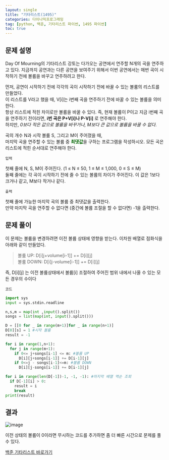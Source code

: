 ```yaml
---
layout: single
title: "기타리스트(1495)"
categories: 다이나믹프로그래밍
tag: [python, 백준, 기타리스트 파이썬, 1495 파이썬]
toc: true
---
```


## 문제 설명

Day Of Mourning의 기타리스트 강토는 다가오는 공연에서 연주할 N개의 곡을 연주하고 있다. 지금까지 공연과는 다른 공연을 보여주기 위해서 이번 공연에서는 매번 곡이 시작하기 전에 볼륨을 바꾸고 연주하려고 한다.

먼저, 공연이 시작하기 전에 각각의 곡이 시작하기 전에 바꿀 수 있는 볼륨의 리스트를 만들었다.  
이 리스트를 V라고 했을 때, V[i]는 i번째 곡을 연주하기 전에 바꿀 수 있는 볼륨을 의미한다.  
항상 리스트에 적힌 차이로만 볼륨을 바꿀 수 있다.
즉, 현재 볼륨이 P이고 지금 i번째 곡을 연주하기 전이라면, **i번 곡은 P+V[i]나 P-V[i]** 로 연주해야 한다.  
하지만, _0보다 작은 값으로 볼륨을 바꾸거나, M보다 큰 값으로 볼륨을 바꿀 수 없다_.

곡의 개수 N과 시작 볼륨 S, 그리고 M이 주어졌을 때,  
마지막 곡을 연주할 수 있는 볼륨 중 <span style="color:darkgreen"> **최댓값**</span>을 구하는 프로그램을 작성하시오. 모든 곡은 리스트에 적힌 순서대로 연주해야 한다.

`입력`

첫째 줄에 N, S, M이 주어진다. (1 ≤ N ≤ 50, 1 ≤ M ≤ 1,000, 0 ≤ S ≤ M)  
둘째 줄에는 각 곡이 시작하기 전에 줄 수 있는 볼륨의 차이가 주어진다. 이 값은 1보다 크거나 같고, M보다 작거나 같다.

`출력`

첫째 줄에 가능한 마지막 곡의 볼륨 중 최댓값을 출력한다.  
만약 마지막 곡을 연주할 수 없다면 (중간에 볼륨 조절을 할 수 없다면) -1을 출력한다.

## 문제 풀이

이 문제는 볼륨을 변경하려면 이전 볼륨 상태에 영향을 받는다.
이차원 배열로 점화식을 아래와 같이 만들었다.

> 볼륨 UP: D[i]j+volume[i-1]] += D[i][j]  
> 볼륨 DOWN: D[i]j-volume[i-1]] += D[i][j]

즉, D[i][j] 는 이전 볼륨상태에서 볼륨[i] 조절하여 주어진 범위 내에서 나올 수 있는 모든 경우의 수이다

`코드`

```python
import sys
input = sys.stdin.readline

n,s,m = map(int ,input().split())
songs = list(map(int, input().split()))

D = [[0 for _ in range(m+1)]for _ in range(n+1)]
D[0][s] = 1 #시작 볼륨
result = -1

for i in range(1,n+1):
  for j in range(m+1):
    if 0<= j+songs[i-1] <= m: #볼륨 UP
      D[i][j+songs[i-1]] += D[i-1][j]
    if 0<=j - songs[i-1]<=m: #볼륨 DOWN
      D[i][j-songs[i-1]] += D[i-1][j]

for i in range(len(D[-1])-1, -1, -1): #마지막 배열 역순 조회
  if D[-1][i] > 0:
    result = i
    break
print(result)
```

## 결과

![image](https://user-images.githubusercontent.com/40657327/143388858-95aaee2f-7fd0-4162-9928-88ba50618fa0.png)

이전 상태의 볼륨이 0이라면 무시하는 코드를 추가하면 좀 더 빠른 시간으로 문제를 풀 수 있다.

<a href="https://www.acmicpc.net/problem/1495" target="_blank">백준 기타리스트 바로가기</a>
